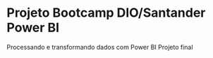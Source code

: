 # Projeto Bootcamp DIO/Santander Power BI
Processando e transformando dados com Power BI
Projeto final
#
